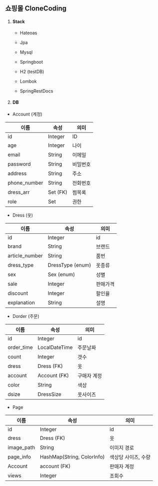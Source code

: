 ## 쇼핑몰 CloneCoding

1. #### Stack

   * Hateoas

   * Jpa
   * Mysql
   * Springboot
   * H2 (testDB)
   * Lombok
   * SpringRestDocs

   

2. ####  DB

* Account (계정)

| 이름         | 속성             | 의미     |
| ------------ | ---------------- | -------- |
| id           | Integer          | ID       |
| age          | Integer          | 나이     |
| email        | String           | 이메일   |
| password     | String           | 비밀번호 |
| address      | String           | 주소     |
| phone_number | String           | 전화번호 |
| dress_arr    | Set<Dress> (FK)  | 찜목록   |
| role         | Set<AccountRole> | 권한     |



* Dress (옷)

| 이름           | 속성             | 의미     |
| -------------- | ---------------- | -------- |
| id             | Integer          | id       |
| brand          | String           | 브랜드   |
| article_number | String           | 품번     |
| dress_type     | DressType (enum) | 옷종류   |
| sex            | Sex (enum)       | 성별     |
| sale           | Integer          | 판매가격 |
| discount       | Integer          | 할인율   |
| explanation    | String           | 설명     |



* Dorder (주문)

| 이름       | 속성          | 의미        |
| ---------- | ------------- | ----------- |
| id         | Integer       | id          |
| order_time | LocalDateTime | 주문날짜    |
| count      | Integer       | 갯수        |
| dress      | Dress (FK)    | 옷          |
| account    | Account (FK)  | 구매자 계정 |
| color      | String        | 색상        |
| dsize      | DressSize     | 옷사이즈    |



* Page

| 이름       | 속성                       | 의미                |
| ---------- | -------------------------- | ------------------- |
| id         | Integer                    | id                  |
| dress      | Dress (FK)                 | 옷                  |
| image_path | String                     | 이미지 경로         |
| page_info  | HashMap(String, ColorInfo) | 색상당 사이즈, 수량 |
| Account    | account (FK)               | 판매자 계정         |
| views      | Integer                    | 조회수              |



